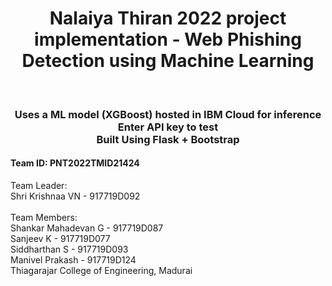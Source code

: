 <h1 align="center">Nalaiya Thiran 2022 project implementation - Web Phishing Detection using Machine Learning</h1>
<br/>
<h3 align="center">
Uses a ML model (XGBoost) hosted in IBM Cloud for inference <br>
Enter API key to test <br>
Built Using Flask + Bootstrap <br>
</h3>


<h4>Team ID: PNT2022TMID21424</h4>

Team Leader: <br>
Shri Krishnaa VN - 917719D092<br>
<br>
Team Members: <br>
Shankar Mahadevan G - 917719D087 <br>
Sanjeev K - 917719D077 <br>
Siddharthan S - 917719D093 <br>
Manivel Prakash - 917719D124 <br>
Thiagarajar College of Engineering, Madurai
